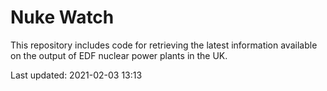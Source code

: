 # Nuke Watch

This repository includes code for retrieving the latest information available on the output of EDF nuclear power plants in the UK.

Last updated: 2021-02-03 13:13